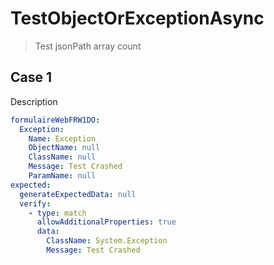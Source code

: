 # TestObjectOrExceptionAsync

> Test jsonPath array count

## Case 1

Description

``````yaml
formulaireWebFRW1DO:
  Exception: 
    Name: Exception
    ObjectName: null
    ClassName: null
    Message: Test Crashed
    ParamName: null
expected:
  generateExpectedData: null
  verify: 
    - type: match
      allowAdditionalProperties: true
      data:
        ClassName: System.Exception
        Message: Test Crashed
``````
